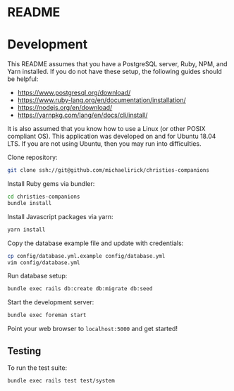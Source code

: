 # README

# Development

This README assumes that you have a PostgreSQL server, Ruby, NPM, and Yarn installed. If you do not have these setup, the following guides should be helpful:

* https://www.postgresql.org/download/
* https://www.ruby-lang.org/en/documentation/installation/
* https://nodejs.org/en/download/
* https://yarnpkg.com/lang/en/docs/cli/install/

It is also assumed that you know how to use a Linux (or other POSIX compliant OS). This application was developed on and for Ubuntu 18.04 LTS. If you are not using Ubuntu, then you may run into difficulties.

Clone repository:

```bash
git clone ssh://git@github.com/michaelirick/christies-companions
```

Install Ruby gems via bundler:

```bash
cd christies-companions
bundle install
```

Install Javascript packages via yarn:

```bash
yarn install
```

Copy the database example file and update with credentials:

```bash
cp config/database.yml.example config/database.yml
vim config/database.yml
```

Run database setup:

```bash
bundle exec rails db:create db:migrate db:seed
```

Start the development server:

```bash
bundle exec foreman start
```

Point your web browser to `localhost:5000` and get started!

## Testing

To run the test suite:

```bash
bundle exec rails test test/system
```
